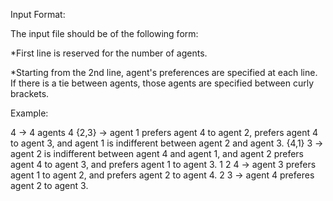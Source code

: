 Input Format:

The input file should be of the following form:

*First line is reserved for the number of agents.

*Starting from the 2nd line, agent's preferences are specified at each line. If there is a tie between agents, those agents are specified between curly brackets. 

Example: 

4 -> 4 agents
4 {2,3} -> agent 1 prefers agent 4 to agent 2, prefers agent 4 to agent 3, and agent 1 is indifferent between agent 2 and agent 3.
{4,1} 3 -> agent 2 is indifferent between agent 4 and agent 1, and agent 2 prefers agent 4 to agent 3, and prefers agent 1 to agent 3.
1 2 4 -> agent 3 prefers agent 1 to agent 2, and prefers agent 2 to agent 4.
2 3 -> agent 4 preferes agent 2 to agent 3.
